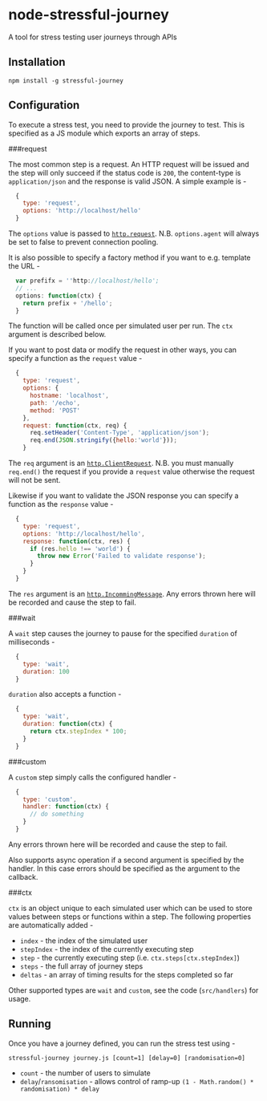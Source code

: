# node-stressful-journey
A tool for stress testing user journeys through APIs

## Installation

```
npm install -g stressful-journey
```

## Configuration

To execute a stress test, you need to provide the journey to test. This is specified as a JS module which exports an array of steps.

###request

The most common step is a request. An HTTP request will be issued and the step will only succeed if the status code is `200`, the content-type is `application/json` and the response is valid JSON. A simple example is -

```js
  {
    type: 'request',
    options: 'http://localhost/hello'
  }
```

The ```options``` value is passed to [```http.request```](https://nodejs.org/api/http.html#http_http_request_options_callback). N.B. ```options.agent``` will always be set to false to prevent connection pooling.

It is also possible to specify a factory method if you want to e.g. template the URL -

```js
  var prefifx = ''http://localhost/hello';
  // ...
  options: function(ctx) {
    return prefix + '/hello';
  }
```

The function will be called once per simulated user per run. The `ctx` argument is described below.

If you want to post data or modify the request in other ways, you can specify a function as the `request` value -

```js
  {
    type: 'request',
    options: {
      hostname: 'localhost',
      path: '/echo',
      method: 'POST'
    },
    request: function(ctx, req) {
      req.setHeader('Content-Type', 'application/json');
      req.end(JSON.stringify({hello:'world'}));
    }
```

The `req` argument is an [```http.ClientRequest```](https://nodejs.org/api/http.html#http_class_http_clientrequest). N.B. you must manually `req.end()` the request if you provide a `request` value otherwise the request will not be sent.

Likewise if you want to validate the JSON response you can specify a function as the `response` value -

```js
  {
    type: 'request',
    options: 'http://localhost/hello',
    response: function(ctx, res) {
      if (res.hello !== 'world') {
        throw new Error('Failed to validate response');
      }
    }
  }
```

The `res` argument is an [```http.IncommingMessage```](https://nodejs.org/api/http.html#http_http_incomingmessage). Any errors thrown here will be recorded and cause the step to fail.

###wait

A `wait` step causes the journey to pause for the specified `duration` of milliseconds -

```js
  {
    type: 'wait',
    duration: 100
  }
```

`duration` also accepts a function -

```js
  {
    type: 'wait',
    duration: function(ctx) {
      return ctx.stepIndex * 100;
    }
  }
```

###custom

A `custom` step simply calls the configured handler -

```js
  {
    type: 'custom',
    handler: function(ctx) {
      // do something
    }
  }
```

Any errors thrown here will be recorded and cause the step to fail.

Also supports async operation if a second argument is specified by the handler. In this case errors should be specified as the argument to the callback.

###ctx

`ctx` is an object unique to each simulated user which can be used to store values between steps or functions within a step. The following properties are automatically added -

* `index` - the index of the simulated user
* `stepIndex` - the index of the currently executing step
* `step` - the currently executing step (i.e. `ctx.steps[ctx.stepIndex]`)
* `steps` - the full array of journey steps
* `deltas` - an array of timing results for the steps completed so far

Other supported types are `wait` and `custom`, see the code (`src/handlers`) for usage.

## Running

Once you have a journey defined, you can run the stress test using -

```
stressful-journey journey.js [count=1] [delay=0] [randomisation=0]
```

* `count` - the number of users to simulate
* `delay`/`ransomisation` - allows control of ramp-up `(1 - Math.random() * randomisation) * delay`
